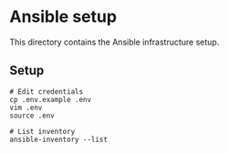 # Ansible setup

This directory contains the Ansible infrastructure setup.

## Setup

```
# Edit credentials
cp .env.example .env
vim .env
source .env

# List inventory
ansible-inventory --list
```
